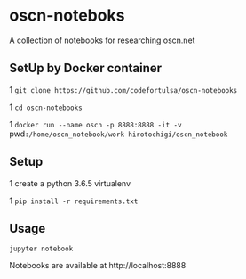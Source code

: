 # oscn-noteboks
A collection of notebooks for researching oscn.net

## SetUp by Docker container

1 `git clone https://github.com/codefortulsa/oscn-notebooks`

1 `cd oscn-notebooks`

1 `docker run --name oscn -p 8888:8888 -it -v `pwd`:/home/oscn_notebook/work hirotochigi/oscn_notebook`

## Setup

1 create a python 3.6.5 virtualenv

1 `pip install -r requirements.txt`

## Usage

`jupyter notebook`

Notebooks are available at http://localhost:8888
